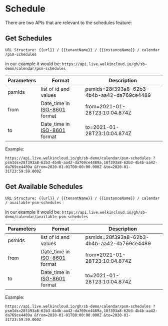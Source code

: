 # Schedule

There are two APIs that are relevant to the schedules feature:

## Get Schedules

`URL Structure: {{url}} / {{tenantName}} / {{instanceName}} / calendar /psm-schedules`

in our example it would be:
`https://api.live.welkincloud.io/gh/sb-demo/calendar/psm-schedules`


Parameters| Format | Description
--------- | ----------- | --------
psmIds | list of id and values | psmIds=28f393a8-62b3-4b4b-aa42-da769ce4489
from | Date_time in [ISO-8601](https://en.wikipedia.org/wiki/ISO_8601) format | from=2021-01-28T23:10:04.874Z
to |Date_time in [ISO-8601](https://en.wikipedia.org/wiki/ISO_8601) format | to=2021-01-28T23:10:04.874Z

Example:

`https://api.live.welkincloud.io/gh/sb-demo/calendar/psm-schedules
?psmIds=28f393a8-62b3-4b4b-aa42-da769ce4489a,18f393a8-62b3-4b4b-aa42-da769ce4489a
&from=2020-01-01T00:00:00.000Z
&to=2020-01-31T23:59:59.000Z
`

## Get Available Schedules

`URL Structure: {{url}} / {{tenantName}} / {{instanceName}} / calendar / available-psm-schedules`

in our example it would be:
`https://api.live.welkincloud.io/gh/sb-demo/calendar/available-psm-schedules`


Parameters| Format | Description
--------- | ----------- | --------
psmIds | list of id and values | psmIds=28f393a8-62b3-4b4b-aa42-da769ce4489
from | Date_time in [ISO-8601](https://en.wikipedia.org/wiki/ISO_8601) format | from=2021-01-28T23:10:04.874Z
to |Date_time in [ISO-8601](https://en.wikipedia.org/wiki/ISO_8601) format | to=2021-01-28T23:10:04.874Z

Example:

`https://api.live.welkincloud.io/gh/sb-demo/calendar/psm-schedules
?psmIds=28f393a8-62b3-4b4b-aa42-da769ce4489a,18f393a8-62b3-4b4b-aa42-da769ce4489a
&from=2020-01-01T00:00:00.000Z
&to=2020-01-31T23:59:59.000Z
`


